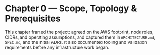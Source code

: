 # Chapter 0 — Scope, Topology & Prerequisites

This chapter framed the project: agreed on the AWS footprint, node roles, CIDRs, and operating assumptions, and captured them in `ARCHITECTURE.md`, `SPEC.md`, and the initial ADRs. It also documented tooling and validation requirements before any infrastructure work began.
